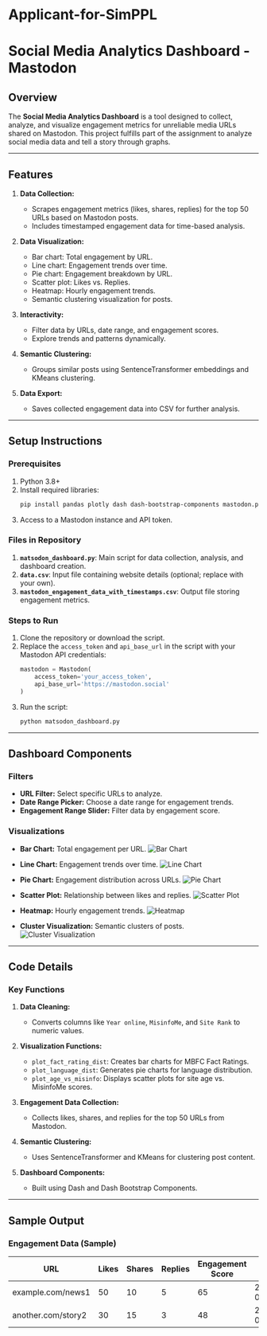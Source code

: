 # Applicant-for-SimPPL

# Social Media Analytics Dashboard - Mastodon

## Overview
The **Social Media Analytics Dashboard** is a tool designed to collect, analyze, and visualize engagement metrics for unreliable media URLs shared on Mastodon. This project fulfills part of the assignment to analyze social media data and tell a story through graphs.

---

## Features
1. **Data Collection:**
   - Scrapes engagement metrics (likes, shares, replies) for the top 50 URLs based on Mastodon posts.
   - Includes timestamped engagement data for time-based analysis.

2. **Data Visualization:**
   - Bar chart: Total engagement by URL.
   - Line chart: Engagement trends over time.
   - Pie chart: Engagement breakdown by URL.
   - Scatter plot: Likes vs. Replies.
   - Heatmap: Hourly engagement trends.
   - Semantic clustering visualization for posts.

3. **Interactivity:**
   - Filter data by URLs, date range, and engagement scores.
   - Explore trends and patterns dynamically.

4. **Semantic Clustering:**
   - Groups similar posts using SentenceTransformer embeddings and KMeans clustering.

5. **Data Export:**
   - Saves collected engagement data into CSV for further analysis.

---

## Setup Instructions
### Prerequisites
1. Python 3.8+
2. Install required libraries:
   ```bash
   pip install pandas plotly dash dash-bootstrap-components mastodon.py sklearn sentence-transformers
   ```
3. Access to a Mastodon instance and API token.

### Files in Repository
1. **`matsodon_dashboard.py`**: Main script for data collection, analysis, and dashboard creation.
2. **`data.csv`**: Input file containing website details (optional; replace with your own).
3. **`mastodon_engagement_data_with_timestamps.csv`**: Output file storing engagement metrics.

### Steps to Run
1. Clone the repository or download the script.
2. Replace the `access_token` and `api_base_url` in the script with your Mastodon API credentials:
   ```python
   mastodon = Mastodon(
       access_token='your_access_token',
       api_base_url='https://mastodon.social'
   )
   ```
3. Run the script:
   ```bash
   python matsodon_dashboard.py
   ```

---

## Dashboard Components
### Filters
- **URL Filter:** Select specific URLs to analyze.
- **Date Range Picker:** Choose a date range for engagement trends.
- **Engagement Range Slider:** Filter data by engagement score.

### Visualizations
- **Bar Chart:** Total engagement per URL.
  ![Bar Chart](https://github.com/ketan1403/Applicant-for-SimPPL/blob/c4c555e4873ff7a537f6c200eca48a8edfc21959/Total%20Engagement%20by%20URL.png)

- **Line Chart:** Engagement trends over time.
  ![Line Chart](https://github.com/ketan1403/Applicant-for-SimPPL/blob/180b2d766000c61ba77d612bd36b620dfb7be672/Engagement%20Trends%20over%20Time.png)

- **Pie Chart:** Engagement distribution across URLs.
  ![Pie Chart](https://github.com/ketan1403/Applicant-for-SimPPL/blob/80156f2c20e52e2c9a583782488590769f47eb15/Engagement%20Breakdown%20by%20URLs.png)

- **Scatter Plot:** Relationship between likes and replies.
  ![Scatter Plot](https://github.com/ketan1403/Applicant-for-SimPPL/blob/0190590a8ed16cf56940894805e5d1c70dcdde3a/Likes%20vs%20Replies.png)

- **Heatmap:** Hourly engagement trends.
  ![Heatmap](https://github.com/ketan1403/Applicant-for-SimPPL/blob/b4edbbee16e33d86c54ab62d6e1e8e0d829c6404/Hourly%20Engagement%20Trends.png)

- **Cluster Visualization:** Semantic clusters of posts.
  ![Cluster Visualization](https://github.com/ketan1403/Applicant-for-SimPPL/blob/ac1e5996c35f52a10f35515a98a2d6f0760fea74/Semantic%20Clusters%20of%20Posts.png)

---

## Code Details
### Key Functions
1. **Data Cleaning:**
   - Converts columns like `Year online`, `MisinfoMe`, and `Site Rank` to numeric values.

2. **Visualization Functions:**
   - `plot_fact_rating_dist`: Creates bar charts for MBFC Fact Ratings.
   - `plot_language_dist`: Generates pie charts for language distribution.
   - `plot_age_vs_misinfo`: Displays scatter plots for site age vs. MisinfoMe scores.

3. **Engagement Data Collection:**
   - Collects likes, shares, and replies for the top 50 URLs from Mastodon.

4. **Semantic Clustering:**
   - Uses SentenceTransformer and KMeans for clustering post content.

5. **Dashboard Components:**
   - Built using Dash and Dash Bootstrap Components.

---

## Sample Output
### Engagement Data (Sample)
| URL                | Likes | Shares | Replies | Engagement Score | Date       |
|--------------------|-------|--------|---------|------------------|------------|
| example.com/news1  | 50    | 10     | 5       | 65               | 2024-01-20 |
| another.com/story2 | 30    | 15     | 3       | 48               | 2024-01-21 |
